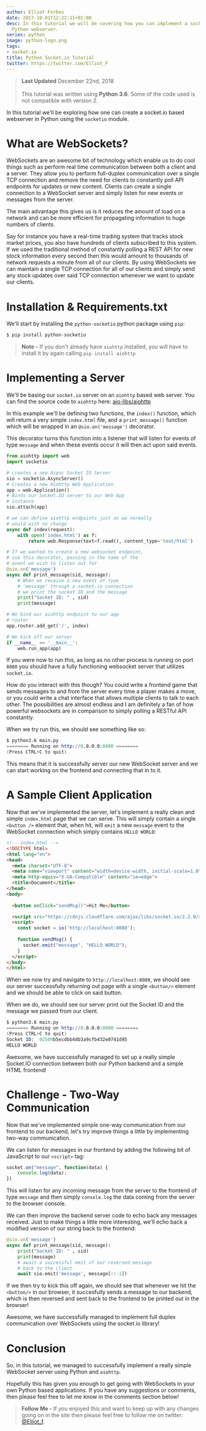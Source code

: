 ```yaml
---
author: Elliot Forbes
date: 2017-10-01T12:22:11+01:00
desc: In this tutorial we will be covering how you can implement a socket.io based
  Python webserver.
series: python
image: python-logo.png
tags:
- socket.io
title: Python Socket.io Tutorial
twitter: https://twitter.com/Elliot_F
---
```


> **Last Updated** December 22nd, 2018 <br/><br/>
> This tutorial was written using **Python 3.6**. Some of the code used is not compatible with version 2. 

In this tutorial we'll be exploring how one can create a socket.io based webserver in Python using the `socketio` module. 

# What are WebSockets?

WebSockets are an awesome bit of technology which enable us to do cool things such as perform real time communication between both a client and a server. They allow you to perform full-duplex communication over a single TCP connection and remove the need for clients to constantly poll API endpoints for updates or new content. Clients can create a single connection to a WebSocket server and simply listen for new events or messages from the server. 

The main advantage this gives us is it reduces the amount of load on a network and can be more efficient for propagating information to huge numbers of clients. 

Say for instance you have a real-time trading system that tracks stock market prices, you also have hundreds of clients subscribed to this system. If we used the traditional method of constantly polling a REST API for new stock information every second then this would amount to thousands of network requests a minute from all of our clients. By using WebSockets we can maintain a single TCP connection for all of our clients and simply send any stock updates over said TCP connection whenever we want to update our clients. 

# Installation & Requirements.txt

We'll start by installing the `python-socketio` python package using `pip`:

```py
$ pip install python-socketio
```

> **Note -** If you don't already have `aiohttp` installed, you will have to install it by again calling `pip install aiohttp`

# Implementing a Server

We'll be basing our `socket.io` server on an `aiohttp` based web server. You can find the source code to `aiohttp` here: [aio-libs/aiohttp](https://github.com/aio-libs/aiohttp) 

In this example we'll be defining two functions, the `index()` function, which will return a very simple `index.html` file, and a `print_message()` function which will be wrapped in an `@sio.on('message')` decorator. 

This decorator turns this function into a listener that will listen for events of type `message` and when these events occur it will then act upon said events. 

```py
from aiohttp import web
import socketio

# creates a new Async Socket IO Server
sio = socketio.AsyncServer()
# Creates a new Aiohttp Web Application
app = web.Application()
# Binds our Socket.IO server to our Web App
# instance
sio.attach(app)

# we can define aiohttp endpoints just as we normally
# would with no change
async def index(request):
    with open('index.html') as f:
        return web.Response(text=f.read(), content_type='text/html')

# If we wanted to create a new websocket endpoint, 
# use this decorator, passing in the name of the 
# event we wish to listen out for
@sio.on('message')
async def print_message(sid, message):
    # When we receive a new event of type 
    # 'message' through a socket.io connection
    # we print the socket ID and the message
    print("Socket ID: " , sid)
    print(message)

# We bind our aiohttp endpoint to our app
# router
app.router.add_get('/', index)

# We kick off our server
if __name__ == '__main__':
    web.run_app(app)
```

If you were now to run this, as long as no other process is running on port `8080` you should have a fully functioning websocket server that utilizes `socket.io`. 

How do you interact with this though? You could write a frontend game that sends messages to and from the server every time a player makes a move, or you could write a chat interface that allows multiple clients to talk to each other. The possibilities are almost endless and I am definitely a fan of how powerful websockets are in comparison to simply polling a RESTful API constantly.   

When we try run this, we should see something like so:

```s
$ python3.6 main.py
======== Running on http://0.0.0.0:8080 ========
(Press CTRL+C to quit)
```

This means that it is successfully server our new WebSocket server and we can start working on the frontend and connecting that in to it.

# A Sample Client Application

Now that we've implemented the server, let's implement a really clean and simple `index.html` page that we can serve. This will simply contain a single `<button />` element that, when hit, will `emit` a new `message` event to the WebSocket connection which simply contains `HELLO WORLD`:

```html
<!-- index.html -->
<!DOCTYPE html>
<html lang="en">
<head>
  <meta charset="UTF-8">
  <meta name="viewport" content="width=device-width, initial-scale=1.0">
  <meta http-equiv="X-UA-Compatible" content="ie=edge">
  <title>Document</title>
</head>
<body>
  
  <button onClick="sendMsg()">Hit Me</button>

  <script src="https://cdnjs.cloudflare.com/ajax/libs/socket.io/2.2.0/socket.io.js"></script>
  <script>
    const socket = io('http://localhost:8080');
    
    function sendMsg() {
      socket.emit("message", "HELLO WORLD");
    }
  </script>
</body>
</html>
```

When we now try and navigate to `http://localhost:8080`, we should see our server successfully returning out page with a single `<button/>` element and we should be able to click on said button.

When we do, we should see our server print out the Socket ID and the message we passed from our client.

```s
$ python3.6 main.py
======== Running on http://0.0.0.0:8080 ========
(Press CTRL+C to quit)
Socket ID:  02509b5ecdbb4db3a9cfb432e0741d95
HELLO WORLD
```

Awesome, we have successfully managed to set up a really simple Socket.IO connection between both our Python backend and a simple HTML frontend!

# Challenge - Two-Way Communication

Now that we've implemented simple one-way communication from our frontend to our backend, let's try improve things a little by implementing two-way communication.

We can listen for messages in our frontend by adding the following bit of JavaScript to our `<script>` tag:

```js
socket.on("message", function(data) {
    console.log(data);
})
```

This will listen for any incoming message from the server to the frontend of type `message` and then simply `console.log` the data coming from the server to the browser console.

We can then improve the backend server code to echo back any messages received. Just to make things a little more interesting, we'll echo back a modified version of our string back to the frontend:

```py
@sio.on('message')
async def print_message(sid, message):
    print("Socket ID: " , sid)
    print(message)
    # await a successful emit of our reversed message
    # back to the client
    await sio.emit('message', message[::-1])
```

If we then try to kick this off again, we should see that whenever we hit the `<button/>` in our browser, it succesfully sends a message to our backend, which is then reversed and sent back to the frontend to be printed out in the browser!

Awesome, we have successfully managed to implement full duplex communication over WebSockets using the socket.io library!

# Conclusion

So, in this tutorial, we managed to successfully implement a really simple WebSocket server using Python and `aiohttp`.

Hopefully this has given you enough to get going with WebSockets in your own Python based applications. If you have any suggestions or comments, then please feel free to let me know in the comments section below!

> **Follow Me -** If you enjoyed this and want to keep up with any changes going on in the site then please feel free to follow me on twitter: [@Elliot_f](https://twitter.com/elliot_f).